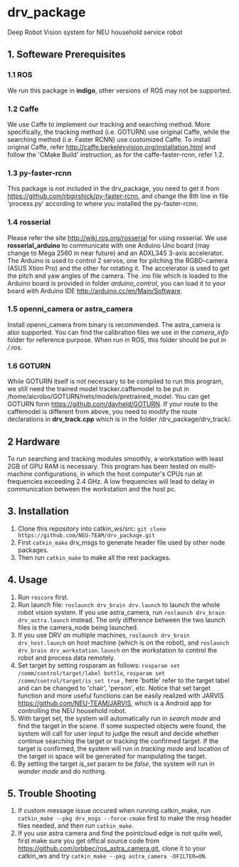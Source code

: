# drv_package
Deep Robot Vision system for NEU household service robot
## 1. Softeware Prerequisites
### 1.1 ROS
We run this package in **indigo**, other versions of ROS may not be supported.
### 1.2 Caffe
We use Caffe to implement our tracking and searching method. More specifically, the tracking method (i.e. GOTURN) use original Caffe, while the searching method (i.e. Faster RCNN) use customized Caffe. To install original Caffe, refer <http://caffe.berkeleyvision.org/installation.html> and follow the 'CMake Build' instruction, as for the caffe-faster-rcnn, refer 1.2.
### 1.3 py-faster-rcnn
This package is not included in the drv_package, you need to get it from <https://github.com/rbgirshick/py-faster-rcnn>, and change the 8th line in file 'process.py' according to where you installed the py-faster-rcnn.
### 1.4 rosserial
Please refer the site <http://wiki.ros.org/rosserial> for using rosserial. We use **rosserial_arduino** to communicate with one Arduino Uno board (may change to Mega 2560 in near future) and an ADXL345 3-axis accelerator. The Arduino is used to control 2 servos, one for pitching the RGBD-camera (ASUS Xtion Pro) and the other for rotating it. The accelerator is used to get the pitch and yaw angles of the camera. The .ino file which is loaded to the Arduino board is provided in folder *arduino_control*, you can load it to your board with Arduino IDE <http://arduino.cc/en/Main/Software>.  
### 1.5 openni_camera or astra_camera
Install openni_camera from binary is recommended. The astra_camera is also supported. You can find the calibration files we use in the *camera_info* folder for reference purpose. When run in ROS, this folder should be put in */.ros*.
### 1.6 GOTURN
While GOTURN itself is not necessary to be compiled to run this program, we still need the trained model tracker.caffemodel to be put in /home/aicrobo/GOTURN/nets/models/pretrained_model. You can get GOTURN form <https://github.com/davheld/GOTURN>. If your route to the caffemodel is different from above, you need to modify the route declarations in **drv_track.cpp** which is in the folder /drv_package/drv_track/.
## 2 Hardware
To run searching and tracking modules smoothly, a workstation with least 2GB of GPU RAM is necessary. This program has been tested on multi-machine configurations, in which the host computer's CPUs run at frequencies exceeding 2.4 GHz. A low frequencies will lead to delay in communication between the workstation and the host pc.
## 3. Installation
1. Clone this repository into catkin_ws/src:
`git clone https://github.com/NEU-TEAM/drv_package.git`
2. First `catkin_make` drv_msgs to generate header file used by other node packages.
3. Then run `catkin_make` to make all the rest packages.
## 4. Usage
1. Run `roscore` first.
2. Run launch file: `roslaunch drv_brain drv.launch` to launch the whole robot vision system. If you use astra_camera, run `roslaunch drv_brain drv_astra.launch` instead. The only difference between the two launch files is the camera_node being launched.
3. If you use DRV on multiple machines, `roslaunch drv_brain drv_host.launch` on host machine (which is on the robot), and `roslaunch drv_brain drv_workstation.launch` on the workstation to control the robot and process data remotely.
4. Set target by setting rosparam as follows: `rosparam set /comm/control/target/label bottle`, `rosparam set /comm/control/target/is_set true` , here 'bottle' refer to the target label and can be changed to 'chair', 'person', etc. Notice that set target function and more useful functions can be easily realized with JARVIS <https://github.com/NEU-TEAM/JARVIS>, which is a Android app for controlling the NEU household robot.
5. With target set, the system will automatically run in *search mode* and find the target in the scene. If some suspected objects were found, the system will call for user input to judge the result and decide whether continue searching the target or tracking the confirmed target. If the target is confirmed, the system will run in *tracking mode* and location of the target in space will be generated for manipulating the target.
6. By setting the target *is_set* param to be *false*, the system will run in *wander mode* and do nothing.
## 5. Trouble Shooting
1. If custom message issue occured when running catkin_make, run `catkin_make --pkg drv_msgs --force-cmake` first to make the msg header files needed, and then run `catkin_make`.
2. If you use astra camera and find the pointcloud edge is not quite well, first make sure you get offical source code from <https://github.com/orbbec/ros_astra_camera.git>, clone it to your catkin_ws and try `catkin_make --pkg astra_camera -DFILTER=ON`.
